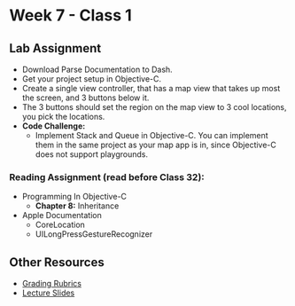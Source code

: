 # Week 7 - Class 1
## Lab Assignment
* Download Parse Documentation to Dash.
* Get your project setup in Objective-C.
* Create a single view controller, that has a map view that takes up most the screen, and 3 buttons below it.
* The 3 buttons should set the region on the map view to 3 cool locations, you pick the locations.
* **Code Challenge:**
	* Implement Stack and Queue in Objective-C. You can implement them in the same project as your map app is in, since Objective-C does not support playgrounds.

### Reading Assignment (read **before** Class 32):
* Programming In Objective-C
  * **Chapter 8:** Inheritance
* Apple Documentation
  * CoreLocation
  * UILongPressGestureRecognizer

## Other Resources
* [Grading Rubrics](../../resources/)
* [Lecture Slides](https://www.icloud.com/keynote/000e-ROI5X3oeYQ3f_MUzdzgA#Week7_Day1)
